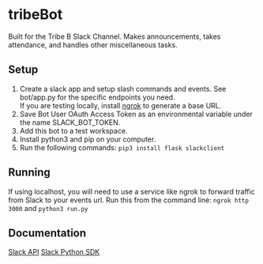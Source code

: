 # tribeBot
Built for the Tribe B Slack Channel. Makes announcements, takes attendance, and handles other miscellaneous tasks.

## Setup
1. Create a slack app and setup slash commands and events. See bot/app.py for the specific endpoints you need. \
 If you are testing locally, install [ngrok](https://ngrok.com) to generate a base URL.
2. Save Bot User OAuth Access Token as an environmental variable under the name SLACK_BOT_TOKEN.
3. Add this bot to a test workspace.
4. Install python3 and pip on your computer.
5. Run the following commands:
`pip3 install flask slackclient`

## Running
If using localhost, you will need to use a service like ngrok to forward traffic from Slack to your events url.
Run this from the command line: `ngrok http 3000` and `python3 run.py`

## Documentation
[Slack API](https://api.slack.com)
[Slack Python SDK](https://slack.dev/python-slackclient/)

